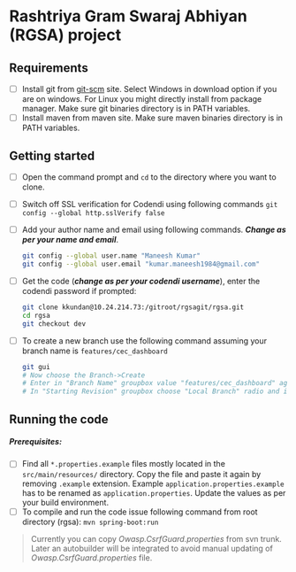 # Rashtriya Gram Swaraj Abhiyan (RGSA) project

## Requirements

- [ ] Install git from [git-scm](https://git-scm.com/downloads) site. Select Windows in download option if you are on windows. For Linux you might directly install from package manager. Make sure git binaries directory is in PATH variables.
- [ ] Install maven from maven site. Make sure maven binaries directory is in PATH variables.

## Getting started 

- [ ] Open the command prompt and `cd` to the directory where you want to clone.

- [ ] Switch off SSL verification for Codendi using following commands
  `git config --global http.sslVerify false`

- [ ] Add your author name and email using following commands. ***Change as per your name and email***.

  ```bash
  git config --global user.name "Maneesh Kumar"
  git config --global user.email "kumar.maneesh1984@gmail.com"
  ```

- [ ] Get the code (***change as per your codendi username***), enter the codendi password if prompted:

  ```bash
  git clone kkundan@10.24.214.73:/gitroot/rgsagit/rgsa.git
  cd rgsa
  git checkout dev
  ```

- [ ] To create a new branch use the following command assuming your branch name is `features/cec_dashboard`

  ```bash
  git gui
  # Now choose the Branch->Create 
  # Enter in "Branch Name" groupbox value "features/cec_dashboard" against Name text field.
  # In "Starting Revision" groupbox choose "Local Branch" radio and in select box select "dev" branch.
  ```



## Running the code

##### Prerequisites:

- [ ] Find all `*.properties.example` files mostly located in the `src/main/resources/` directory. Copy the file and paste it again by removing `.example` extension. Example `application.properties.example` has to be renamed as `application.properties`. Update the values as per your build environment.
- [ ] To compile and run the code issue following command from root directory (rgsa):
  `mvn spring-boot:run`

> Currently you can copy *Owasp.CsrfGuard.properties* from svn trunk. Later an autobuilder will be integrated to avoid manual updating of *Owasp.CsrfGuard.properties* file. 

